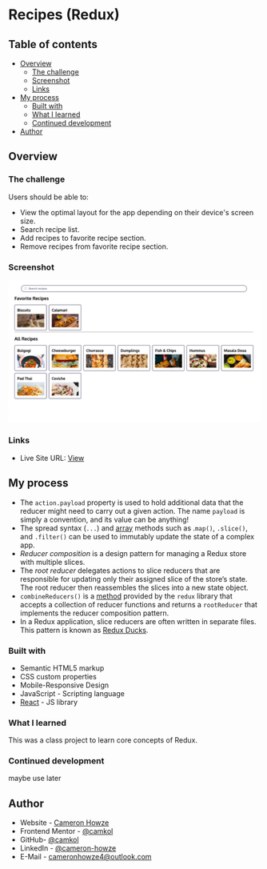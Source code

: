 # Recipes (Redux)

## Table of contents

- [Overview](#overview)
  - [The challenge](#the-challenge)
  - [Screenshot](#screenshot)
  - [Links](#links)
- [My process](#my-process)
  - [Built with](#built-with)
  - [What I learned](#what-i-learned)
  - [Continued development](#continued-development)
- [Author](#author)

## Overview

### The challenge

Users should be able to:

- View the optimal layout for the app depending on their device's screen size.
- Search recipe list.
- Add recipes to favorite recipe section.
- Remove recipes from favorite recipe section.

### Screenshot

![](./screen.jpg)

### Links

- Live Site URL: [View](https://recipesredux.netlify.app/)

## My process

- The `action.payload` property is used to hold additional data that the reducer might need to carry out a given action. The name `payload` is simply a convention, and its value can be anything!
- The spread syntax (`...`) and [array](https://www.codecademy.com/resources/docs/general/data-structures/array) methods such as .`map()`, `.slice()`, and `.filter()` can be used to immutably update the state of a complex app.
- _Reducer composition_ is a design pattern for managing a Redux store with multiple slices.
- The _root reducer_ delegates actions to slice reducers that are responsible for updating only their assigned slice of the store’s state. The root reducer then reassembles the slices into a new state object.
- `combineReducers()` is a [method](https://www.codecademy.com/resources/docs/general/method) provided by the `redux` library that accepts a collection of reducer functions and returns a `rootReducer` that implements the reducer composition pattern.
- In a Redux application, slice reducers are often written in separate files. This pattern is known as [Redux Ducks](https://github.com/erikras/ducks-modular-redux).

### Built with

- Semantic HTML5 markup
- CSS custom properties
- Mobile-Responsive Design
- JavaScript - Scripting language
- [React](https://reactjs.org/) - JS library

### What I learned

This was a class project to learn core concepts of Redux.

### Continued development

maybe use later

## Author

- Website - [Cameron Howze](https://camkol.github.io/)
- Frontend Mentor - [@camkol](https://www.frontendmentor.io/profile/camkol)
- GitHub- [@camkol](https://github.com/camkol)
- LinkedIn - [@cameron-howze](https://www.linkedin.com/in/cameron-howze-28a646109/)
- E-Mail - [cameronhowze4@outlook.com](mailto:cameronhowze4@outlook.com)
